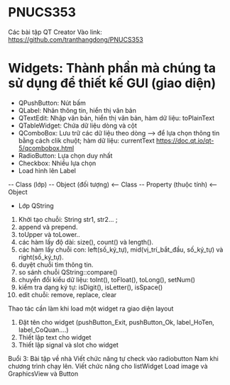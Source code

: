 # PNUCS353
Các bài tập QT Creator
Vào link: https://github.com/tranthangdong/PNUCS353

Widgets: Thành phần mà chúng ta sử dụng để thiết kế GUI  (giao diện)
========================================================================================================
+ QPushButton: Nút bấm
+ QLabel: Nhãn thông tin, hiển thị văn bản
+ QTextEdit: Nhập văn bản, hiển thị văn bản, hàm dữ liệu: toPlainText
+ QTableWidget: Chứa dữ liệu dòng và cột
+ QComboBox: Lưu trữ các dữ liệu theo dòng --> để lựa chọn thông tin bằng cách clik chuột; hàm dữ liệu: currentText
			 https://doc.qt.io/qt-5/qcombobox.html
+ RadioButton: Lựa chọn duy nhất
+ Checkbox: Nhiều lựa chọn
+ Load hình lên Label

-- Class (lớp)
-- Object (đối tượng) <-- Class
-- Property (thuộc tính) <-- Object


+ Lớp QString

1. Khởi tạo chuỗi: String str1, str2...	;
2. append và prepend.
3. toUpper và toLower..
4. các hàm lấy độ dài: size(), count() và length().
5. các hàm lấy chuỗi con: left(số_ký_tự), mid(vị_trí_bắt_đầu, số_ký_tự) và right(số_ký_tự).
6. duyệt chuỗi tìm thông tin.
7. so sánh chuỗi QString::compare()
8. chuyển đổi kiểu dữ liệu:  toInt(), toFloat(), toLong(), setNum()
9. kiểm tra dạng ký tự: isDigit(), isLetter(), isSpace()
10. edit chuỗi: remove, replace, clear





Thao tác cần làm khi load một widget ra giao diện layout
1. Đặt tên cho widget (pushButton_Exit, pushButton_Ok, label_HoTen, label_CoQuan....)
2. Thiết lập text cho widget
3. Thiết lập signal và slot cho widget

Buổi 3: Bài tập về nhà
Viết chức năng tự check vào radiobutton Nam khi chương trình chạy lên.
Viết chức năng cho listWidget
Load image và GraphicsView và Button




